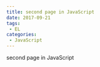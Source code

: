 ```yaml
---
title: second page in JavaScript
date: 2017-09-21
tags:
 - EL
categories: 
 - JavaScript
---
```


second page in JavaScript